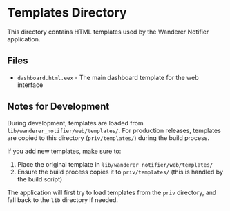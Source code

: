 # Templates Directory

This directory contains HTML templates used by the Wanderer Notifier application.

## Files

- `dashboard.html.eex` - The main dashboard template for the web interface

## Notes for Development

During development, templates are loaded from `lib/wanderer_notifier/web/templates/`.
For production releases, templates are copied to this directory (`priv/templates/`) during the build process.

If you add new templates, make sure to:

1. Place the original template in `lib/wanderer_notifier/web/templates/`
2. Ensure the build process copies it to `priv/templates/` (this is handled by the build script)

The application will first try to load templates from the `priv` directory, and fall back to the `lib` directory if needed. 